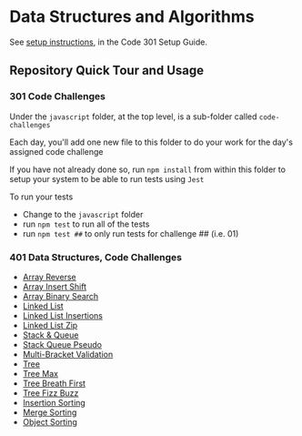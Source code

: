 # Data Structures and Algorithms

See [setup instructions](https://codefellows.github.io/setup-guide/code-301/3-code-challenges), in the Code 301 Setup Guide.

## Repository Quick Tour and Usage

### 301 Code Challenges

Under the `javascript` folder, at the top level, is a sub-folder called `code-challenges`

Each day, you'll add one new file to this folder to do your work for the day's assigned code challenge

If you have not already done so, run `npm install` from within this folder to setup your system to be able to run tests using `Jest`

To run your tests

- Change to the `javascript` folder
- run `npm test` to run all of the tests
- run `npm test ##` to only run tests for challenge ## (i.e. 01)

### 401 Data Structures, Code Challenges

- [Array Reverse](./javascript/array-reverse/README.md)
- [Array Insert Shift](./javascript/array-insert-shift/README.md)
- [Array Binary Search](./javascript/array-binary-search/README.md)
- [Linked List](./javascript/linked-list/README.md)
- [Linked List Insertions](./javascript/linked-list-insertions/)
- [Linked List Zip](./javascript/linked-list-zip/README.md)
- [Stack & Queue](./javascript/stack-and-queue/README.md)
- [Stack Queue Pseudo](./javascript/stack-queue-pseudo/README.md)
- [Multi-Bracket Validation](./javascript/multi-bracket-validation/README.md)
- [Tree](./javascript/tree/README.md)
- [Tree Max](./javascript/tree-max/README.md)
- [Tree Breath First](./javascript/tree-breadth-first/README.md)
- [Tree Fizz Buzz](./javascript/tree-fizz-buzz/README.md)
- [Insertion Sorting](./sorting/insertion/README.md)
- [Merge Sorting](./sorting/merge/README.md)
- [Object Sorting](./sorting/object/README.md)
